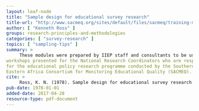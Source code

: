 ```yaml
---
layout: leaf-node
title: "Sample design for educational survey research"
title-url: "http://www.sacmeq.org/sites/default/files/sacmeq/training-modules/sacmeq-training-module-3.pdf"
author: [ "Kenneth Ross" ]
groups: research-principles-and-methodologies
categories: [ "survey-research" ]
topics: [ "sampling-tips" ]
summary: >
     These modules were prepared by IIEP staff and consultants to be used in training
workshops presented for the National Research Coordinators who are responsible
for the educational policy research programme conducted by the Southern and
Eastern Africa Consortium for Monitoring Educational Quality (SACMEQ). 
cite: >
     Ross, K. N. (1978). Sample design for educational survey research. Evaluation in Education. International Progress, 2(2), 105-195.
pub-date: 1978-01-01
added-date: 2017-04-28
resource-type: pdf-document
---
```

